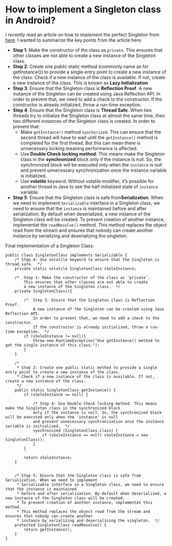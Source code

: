 # How to implement a Singleton class in Android?

I recently read an article on how to implement the perfect Singleton from [here](https://medium.com/exploring-code/how-to-make-the-perfect-singleton-de6b951dfdb0). I wanted to summarize the key points from the article here:
* <b>Step 1</b>: Make the constructor of the class as ```private```. This ensures that other classes are not able to create a new instance of the Singleton class.
* <b>Step 2</b>: Create one public static method (commonly name as for getInstance()) to provide a single entry point to create a new instance of the class. Check if a new instance of the class is available. If not, create a new instance of the class. This is known as <b>Lazy Initialization</b>  
* <b>Step 3</b>: Ensure that the Singleton class is <b>Reflection Proof</b>. A new instance of the Singleton can be created using Java Reflection API. In order to prevent that, we need to add a check to the constructor. If the constructor is already initialized, throw a run-time exception.
* <b>Step 4</b>: Ensure that the Singleton class is <b>Thread Safe</b>. When two threads try to initialize the Singleton class at almost the same time, then two different instances of the Singleton class is created. In order to prevent that:
   * Make ```getInstance()``` method ```synchorized```. This can ensure that the second thread will have to wait until the ```getInstance()``` method is completed for the first thread. But this can mean there is unnecessary locking meaning performance is affected.
   * Use <b>Double Check locking method</b>: This means make the Singleton class in the <b>synchronized</b> block only if the instance is null. So, the synchronized block will be executed only when the ```instance``` is null and prevent unnecessary synchronization once the instance variable is initialized.
   * Use <b>volatile</b> keyword: Without volatile modifier, it’s possible for another thread in Java to see the half initialized state of ```instance``` variable.
* <b>Step 5</b>: Ensure that the Singleton class is safe from<b>Serialization</b>. When we need to implement ```Serializable``` interface in a Singleton class, we need to ensure that the ```instance``` is maintained before and after serialization. By default when deserialized, a new instance of the Singleton class will be created. To prevent creation of another instance, implementat the ```readResolve()``` method. This method replaces the object read from the stream and ensures that nobody can create another instance by serializing and deserializing the singleton.
  
  
Final implementation of a Singleton Class:  
  
```
public class SingletonClass implements Serializable {
    /* Step 4: Use volatile keyword to ensure that the Singleton is thread safe.  */
    private static volatile SingletonClass sSoleInstance;

    /*  Step 1: Make the constructor of the class as 'private'. 
        This ensures that other classes are not able to create 
        a new instance of the Singleton class.  */
    private SingletonClass(){

        /*  Step 3: Ensure that the Singleton class is Reflection Proof. 
            A new instance of the Singleton can be created using Java Reflection API. 
            In order to prevent that, we need to add a check to the constructor. 
            If the constructor is already initialized, throw a run-time exception.  */
        if (sSoleInstance != null){
            throw new RuntimeException("Use getInstance() method to get the single instance of this class.");
        }
    }

    /*   
     * Step 2: Create one public static method to provide a single entry point to create a new instance of the class. 
     * Check if a new instance of the class is available. If not, create a new instance of the class.
     */
    public static SingletonClass getInstance() {
        if (sSoleInstance == null) {
        
            /* Step 4: Use Double Check locking method. This means make the Singleton class in the synchronized block 
            only if the instance is null. So, the synchronized block will be executed only when the 'instance' is null 
            and prevent unnecessary synchronization once the instance variable is initialized.  */
            synchronized (SingletonClass.class) {
                if (sSoleInstance == null) sSoleInstance = new SingletonClass();
            }
        }

        return sSoleInstance;
    }


    /* Step 5: Ensure that the Singleton class is safe from Serialization. When we need to implement 
     * Serializable interface in a Singleton class, we need to ensure that the instance is maintained 
     * before and after serialization. By default when deserialized, a new instance of the Singleton class will be created. 
     * To prevent creation of another instance, implementat this method. 
     * This method replaces the object read from the stream and ensures that nobody can create another 
     * instance by serializing and deserializing the singleton.  */
    protected SingletonClass readResolve() {
        return getInstance();
    }
}
```
